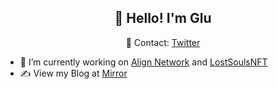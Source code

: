 <h2 align="center">👋 Hello! I'm Glu</h2>
<p align="center">
  📱 Contact: <a href="https://twitter.com/0xglu">Twitter</a>
  
</p>

- 🔭 I’m currently working on [Align Network](https://github.com/AlignNetwork) and [LostSoulsNFT](https://twitter.com/lostsoulsnft)
- ✍️ View my Blog at [Mirror](https://mirror.xyz/0xglu.eth)


<!--START_SECTION:waka-->
<!--END_SECTION:waka-->

